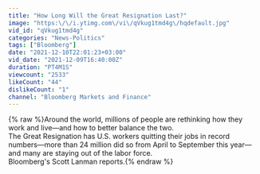 ```yaml
---
title: "How Long Will the Great Resignation Last?"
image: "https:\/\/i.ytimg.com\/vi\/qVkug1tmd4g\/hqdefault.jpg"
vid_id: "qVkug1tmd4g"
categories: "News-Politics"
tags: ["Bloomberg"]
date: "2021-12-10T22:01:23+03:00"
vid_date: "2021-12-09T16:40:00Z"
duration: "PT4M1S"
viewcount: "2533"
likeCount: "44"
dislikeCount: "1"
channel: "Bloomberg Markets and Finance"
---
```

{% raw %}Around the world, millions of people are rethinking how they work and live—and how to better balance the two.<br />The Great Resignation has U.S. workers quitting their jobs in record numbers—more than 24 million did so from April to September this year—and many are staying out of the labor force. <br />Bloomberg's Scott Lanman reports.{% endraw %}
